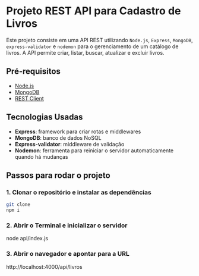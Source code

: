 # Projeto REST API para Cadastro de Livros

Este projeto consiste em uma API REST utilizando `Node.js`, `Express`, `MongoDB`, `express-validator` e `nodemon` para o gerenciamento de um catálogo de livros. A API permite criar, listar, buscar, atualizar e excluir livros.

## Pré-requisitos

- [Node.js](https://nodejs.org/)
- [MongoDB](https://www.mongodb.com/)
- [REST Client](https://marketplace.visualstudio.com/items?itemName=humao.rest-client) 

## Tecnologias Usadas

- **Express**: framework para criar rotas e middlewares
- **MongoDB**: banco de dados NoSQL
- **Express-validator**: middleware de validação
- **Nodemon**: ferramenta para reiniciar o servidor automaticamente quando há mudanças

## Passos para rodar o projeto

### 1. Clonar o repositório e instalar as dependências

```bash
git clone
npm i
```

### 2. Abrir o Terminal e inicializar o servidor
node api/index.js

### 3. Abrir o navegador e apontar para a URL
http://localhost:4000/api/livros